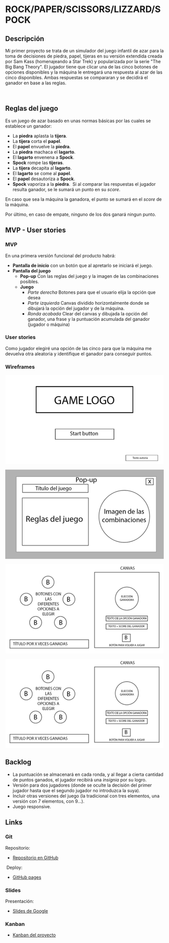 # ROCK/PAPER/SCISSORS/LIZZARD/SPOCK
## Descripción

Mi primer proyecto se trata de un simulador del juego infantil de azar para la toma de decisiones de piedra, papel, tijeras en su versión extendida creada por Sam Kass (homenajeando a Star Trek) y popularizada por la serie "The Big Bang Theory". El jugador tiene que clicar una de las cinco botones de opciones disponibles y la máquina le entregará una respuesta al azar de las cinco disponibles. Ambas respuestas se compararan y se decidirá el ganador en base a las reglas.

​
## Reglas del juego 

Es un juego de azar basado en unas normas básicas por las cuales se establece un ganador: 

+ La **piedra** aplasta la **tijera**.
+ La **tijera** corta el **papel**.
+ El **papel** envuelve la **piedra**.
+ La **piedra** machaca el **lagarto**.
+ El **lagarto** envenena a **Spock**.
+ **Spock** rompe las **tijeras**.
+ La **tijera** decapita al **lagarto**.
+ El **lagarto** se come al **papel**.
+ El **papel** desautoriza a **Spock**.
+ **Spock** vaporiza a la **piedra**.
​
Si al comparar las respuestas el jugador resulta ganador, se le sumará un punto en su *score*.

En caso que sea la máquina la ganadora, el punto se sumará en el *score* de la máquina.

Por último, en caso de empate, ninguno de los dos ganará ningun punto.

## MVP - User stories

### MVP
En una primera versión funcional del producto habrá:
+ __Pantalla de inicio__ con un botón que al apretarlo se iniciará el juego.
+ __Pantalla del juego__
    - __Pop-up__ Con las reglas del juego y la imagen de las combinaciones posibles.
    - __Juego__ 
        * _Parte derecha_ Botones para que el usuario elija la opción que desea
        * _Parte izquierda_ Canvas dividido horizontalmente donde se dibujará la opción del jugador y de la máquina.
        * _Ronda acabada_ Clear del canvas y dibujada la opción del ganador, una frase y la puntuación acumulada del ganador (jugador o máquina)


### User stories
Como jugador elegiré una opción de las cinco para que la máquina me devuelva otra aleatoria y identifique el ganador para conseguir puntos.

### Wireframes
![wireframe1](https://github.com/AGustems/finalproject-mo1-ironhack/blob/master/wireframes/wireframe1.jpg)

![wireframe2](https://github.com/AGustems/finalproject-mo1-ironhack/blob/master/wireframes/wireframe2.jpg)

![wireframe3](https://github.com/AGustems/finalproject-mo1-ironhack/blob/master/wireframes/wireframe3.jpg)

![wireframe4](https://github.com/AGustems/finalproject-mo1-ironhack/blob/master/wireframes/wireframe4.jpg)


## Backlog
+ La puntuación se almacenará en cada ronda, y al llegar a cierta cantidad de puntos ganados, el jugador recibirá una *insígnia* por su logro.
+ Versión para dos jugadores (donde se oculte la decisión del primer jugador hasta que el segundo jugador no introduzca la suya).
+ Incluir otras versiones del juego (la tradicional con tres elementos, una versión con 7 elementos, con 9...).
+ Juego responsive.


## Links 
### Git
Repositorio:
+ [Repositorio en GitHub](https://github.com/AGustems/finalproject-mo1-ironhack)

​
Deploy:
+ [GitHub pages](https://agustems.github.io/finalproject-mo1-ironhack/)
​
### Slides
Presentación:
+ [Slides de Google](https://drive.google.com/file/d/1V3cgxfI68M7QPGuryZkvsw9NIkPTv6nL/view?usp=sharing)


### Kanban

+ [Kanban del proyecto](https://trello.com/b/pwKnX0a0/mo1-final-project)



